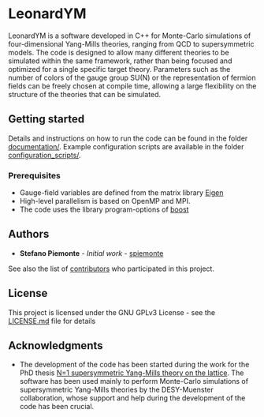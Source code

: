 # LeonardYM

LeonardYM is a software developed in C++ for Monte-Carlo simulations of four-dimensional Yang-Mills theories, ranging from QCD to supersymmetric models. The code is designed to allow many different theories to be simulated within the same framework, rather than being focused and optimized for a single specific target theory. Parameters such as the number of colors of the gauge group SU(N) or the representation of fermion fields can be freely chosen at compile time, allowing a large flexibility on the structure of the theories that can be simulated.

## Getting started

Details and instructions on how to run the code can be found in the folder [documentation/](documentation/documentation.pdf). Example configuration scripts are available in the folder [configuration_scripts/](configuration_scripts/).

### Prerequisites

* Gauge-field variables are defined from the matrix library [Eigen](http://eigen.tuxfamily.org/index.php?title=Main_Page)
* High-level parallelism is based on OpenMP and MPI. 
* The code uses the library program-options of [boost](https://www.boost.org/)  

## Authors

* **Stefano Piemonte** - *Initial work* - [spiemonte](https://github.com/spiemonte)

See also the list of [contributors](https://github.com/your/project/contributors) who participated in this project.

## License

This project is licensed under the GNU GPLv3 License - see the [LICENSE.md](LICENSE.md) file for details

## Acknowledgments

* The development of the code has been started during the work for the PhD thesis [N=1 supersymmetric Yang-Mills theory on the lattice](https://www.uni-muenster.de/imperia/md/content/physik_tp/theses/muenster/piemonte_dr.pdf). The software has been used mainly to perform Monte-Carlo simulations of supersymmetric Yang-Mills theories by the DESY-Muenster collaboration, whose support and help during the development of the code has been crucial. 

